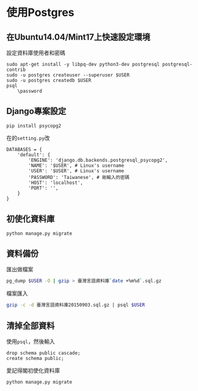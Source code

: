 # 使用Postgres

## 在Ubuntu14.04/Mint17上快速設定環境
設定資料庫使用者和密碼
```text
sudo apt-get install -y libpq-dev python3-dev postgresql postgresql-contrib
sudo -u postgres createuser --superuser $USER
sudo -u postgres createdb $USER
psql
	\password
```

## Django專案設定
```
pip install psycopg2
```
在的`setting.py`改
```python3
DATABASES = {
    'default': {
        'ENGINE': 'django.db.backends.postgresql_psycopg2',
        'NAME': '$USER', # Linux's username
        'USER': '$USER', # Linux's username
        'PASSWORD': 'Taiwanese', # 剛輸入的密碼
        'HOST': 'localhost',
        'PORT': '',
    }
}
```

## 初使化資料庫
```
python manage.py migrate
```

## 資料備份
匯出做檔案
```bash
pg_dump $USER -O | gzip > 臺灣言語資料庫`date +%m%d`.sql.gz
```
檔案匯入
```bash
gzip -c -d 臺灣言語資料庫20150903.sql.gz | psql $USER
```

## 清掉全部資料
使用`psql`，然後輸入
```
drop schema public cascade;
create schema public;
```
愛記得閣初使化資料庫
```
python manage.py migrate
```
